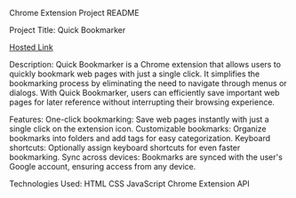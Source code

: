 Chrome Extension Project README

Project Title: Quick Bookmarker

[Hosted Link]()


Description:
Quick Bookmarker is a Chrome extension that allows users to quickly bookmark web pages with just a single click. It simplifies the bookmarking process by eliminating the need to navigate through menus or dialogs. With Quick Bookmarker, users can efficiently save important web pages for later reference without interrupting their browsing experience.



Features:
One-click bookmarking: Save web pages instantly with just a single click on the extension icon.
Customizable bookmarks: Organize bookmarks into folders and add tags for easy categorization.
Keyboard shortcuts: Optionally assign keyboard shortcuts for even faster bookmarking.
Sync across devices: Bookmarks are synced with the user's Google account, ensuring access from any device.


Technologies Used:
HTML
CSS
JavaScript
Chrome Extension API